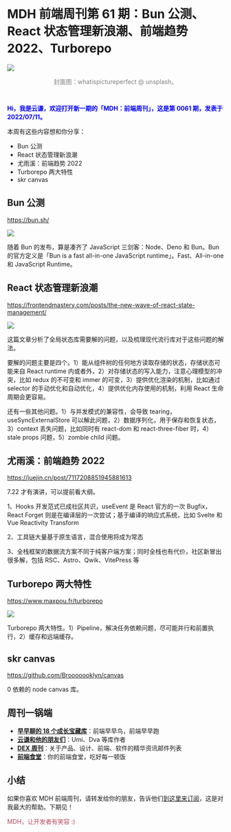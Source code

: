 # MDH 前端周刊第 61 期：Bun 公测、React 状态管理新浪潮、前端趋势 2022、Turborepo

<img src="https://tva1.sinaimg.cn/large/e6c9d24ely1h42asi548sj218z0u0zmd.jpg" style="margin:0;padding:0;vertical-align:middle;" />

<p style="color:gray;text-align:center;margin-bottom:3em;">封面图：whatispictureperfect @ unsplash。</p>

<p style="color:blue;font-weight:bold;">Hi，我是云谦，欢迎打开新一期的「MDH：前端周刊」，这是第 0061 期，发表于 2022/07/11。</p>

本周有这些内容想和你分享：

- Bun 公测
- React 状态管理新浪潮
- 尤雨溪：前端趋势 2022
- Turborepo 两大特性
- skr canvas

## Bun 公测
https://bun.sh/

![](https://tva1.sinaimg.cn/large/e6c9d24ely1h425sgz1t1j20qq0ku3zr.jpg)

随着 Bun 的发布，算是凑齐了 JavaScript 三剑客：Node、Deno 和 Bun。Bun 的官方定义是「Bun is a fast all-in-one JavaScript runtime」。Fast、All-in-one 和 JavaScript Runtime。

## React 状态管理新浪潮
https://frontendmastery.com/posts/the-new-wave-of-react-state-management/

![](https://tva1.sinaimg.cn/large/e6c9d24ely1h427bsa3k4j218q0p677z.jpg)

这篇文章分析了全局状态库需要解的问题，以及梳理现代流行库对于这些问题的解法。

要解的问题主要是四个。1）能从组件树的任何地方读取存储的状态，存储状态可能来自 React runtime 内或者外，2）对存储状态的写入能力，注意心理模型的冲突，比如 redux 的不可变和 immer 的可变，3）提供优化渲染的机制，比如通过 selector 的手动优化和自动优化，4）提供优化内存使用的机制，利用 React 生命周期会更容易。

还有一些其他问题。1）与并发模式的兼容性，会导致 tearing，useSyncExternalStore 可以解此问题，2）数据序列化，用于保存和恢复状态，3）context 丢失问题，比如同时有 react-dom 和 react-three-fiber 时，4）stale props 问题，5）zombie child 问题。

## 尤雨溪：前端趋势 2022
https://juejin.cn/post/7117208851945881613

7.22 才有演讲，可以提前看大纲。

1、Hooks 开发范式已成社区共识，useEvent 是 React 官方的一次 Bugfix，React Forget 则是在编译层的一次尝试；基于编译的响应式系统，比如 Svelte 和 Vue Reactivity Transform

2、工具链大量基于原生语言，混合使用将成为常态

3、全栈框架的数据流方案不同于纯客户端方案；同时全栈也有代价，社区新冒出很多解，包括 RSC、Astro、Qwik、VitePress 等

## Turborepo 两大特性
https://www.maxpou.fr/turborepo

![](https://tva1.sinaimg.cn/large/e6c9d24ely1h427xeo3wtj20ws0nxwga.jpg)

Turborepo 两大特性。1）Pipeline，解决任务依赖问题，尽可能并行和前置执行，2）缓存和远端缓存。

## skr canvas
https://github.com/Brooooooklyn/canvas

0 依赖的 node canvas 库。



## 周刊一锅端

- [**早早聊的 18 个成长宝藏库**](https://mp.weixin.qq.com/s/3yLbUwqzSy2gFHXkO0PICg)：前端早早鸟，前端早早跑
- [**云谦和他的朋友们**](https://mp.weixin.qq.com/s/NGux3r0P1JJH_z4-vfeksQ)：Umi、Dva 等库作者
- [**DEX 周刊**](https://newsletter.dex.group/)：关于产品、设计、前端、软件的精华资讯邮件列表
- [**前端食堂**](https://mp.weixin.qq.com/s/86Cz3KUWqutu9J0V4tyabQ)：你的前端食堂，吃好每一顿饭

## 小结

如果你喜欢 MDH 前端周刊，请转发给你的朋友，告诉他们[到这里来订阅](https://mp.weixin.qq.com/s?__biz=MjM5NDgyODI4MQ%3D%3D&mid=2247484802&idx=1&sn=caa84339125510680d435a40280a6600)，这是对我最大的帮助。下期见！

<p style="color:#b5495b;">MDH，让开发者有笑容 :)</p>

